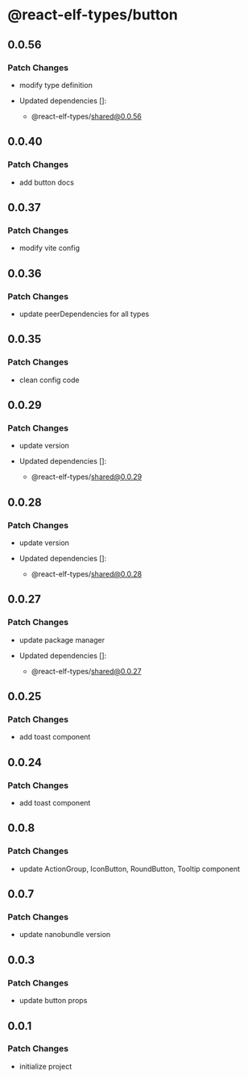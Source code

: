 # @react-elf-types/button

## 0.0.56

### Patch Changes

- modify type definition

- Updated dependencies []:
  - @react-elf-types/shared@0.0.56

## 0.0.40

### Patch Changes

- add button docs

## 0.0.37

### Patch Changes

- modify vite config

## 0.0.36

### Patch Changes

- update peerDependencies for all types

## 0.0.35

### Patch Changes

- clean config code

## 0.0.29

### Patch Changes

- update version

- Updated dependencies []:
  - @react-elf-types/shared@0.0.29

## 0.0.28

### Patch Changes

- update version

- Updated dependencies []:
  - @react-elf-types/shared@0.0.28

## 0.0.27

### Patch Changes

- update package manager

- Updated dependencies []:
  - @react-elf-types/shared@0.0.27

## 0.0.25

### Patch Changes

- add toast component

## 0.0.24

### Patch Changes

- add toast component

## 0.0.8

### Patch Changes

- update ActionGroup, IconButton, RoundButton, Tooltip component

## 0.0.7

### Patch Changes

- update nanobundle version

## 0.0.3

### Patch Changes

- update button props

## 0.0.1

### Patch Changes

- initialize project
